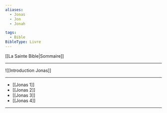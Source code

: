 ```yaml
---
aliases:
  - Jonas
  - Jon
  - Jonah

tags:
  - Bible
BibleType: Livre
---
```

[[La Sainte Bible|Sommaire]]

---

![[Introduction Jonas]]

---
- [[Jonas 1]] 
- [[Jonas 2]] 
- [[Jonas 3]] 
- [[Jonas 4]] 


---
